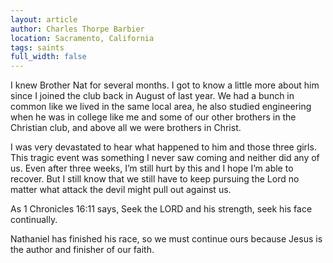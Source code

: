 ```yaml
---
layout: article
author: Charles Thorpe Barbier
location: Sacramento, California
tags: saints
full_width: false
---
```

I knew Brother Nat for several months. I got to know a little more about him since I joined the club back in August of last year. We had a bunch in common like we lived in the same local area, he also studied engineering when he was in college like me and some of our other brothers in the Christian club, and above all we were brothers in Christ.

I was very devastated to hear what happened to him and those three girls. This tragic event was something I never saw coming and neither did any of us. Even after three weeks, I’m still hurt by this and I hope I’m able to recover. But I still know that we still have to keep pursuing the Lord no matter what attack the devil might pull out against us.

As 1 Chronicles 16:11 says, Seek the LORD and his strength, seek his face continually.

Nathaniel has finished his race, so we must continue ours because Jesus is the author and finisher of our faith.
